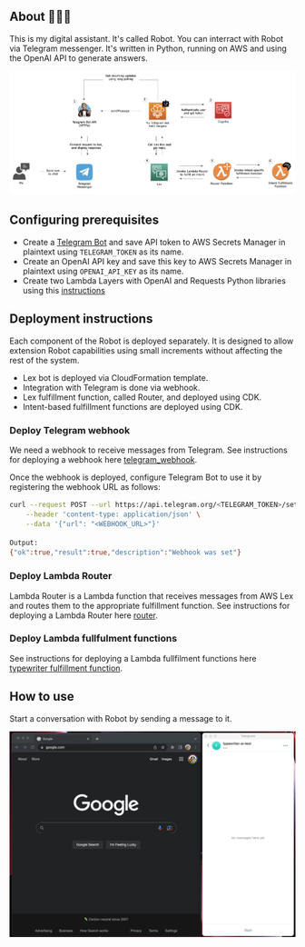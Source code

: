 ## About 🤖🦾🦿
This is my digital assistant. It's called Robot.
You can interract with Robot via Telegram messenger. It's written in Python, running on AWS and using the OpenAI API to generate answers.

![Architecture](images/arch.png)
## Configuring prerequisites
- Create a [Telegram Bot](https://core.telegram.org/bots#how-do-i-create-a-bot) and save API token to AWS Secrets Manager in plaintext using `TELEGRAM_TOKEN` as its name.
- Create an OpenAI API key and save this key to AWS Secrets Manager in plaintext using `OPENAI_API_KEY` as its name.
- Create two Lambda Layers with OpenAI and Requests Python libraries using this [instructions](./lambda_layer_builder/README.md)

## Deployment instructions
Each component of the Robot is deployed separately. It is designed to allow extension Robot capabilities using small increments without affecting the rest of the system.
- Lex bot is deployed via CloudFormation template.
- Integration with Telegram is done via webhook.
- Lex fulfillment function, called Router, and deployed using CDK.
- Intent-based fulfillment functions are deployed using CDK.

### Deploy Telegram webhook
We need a webhook to receive messages from Telegram.
See instructions for deploying a webhook here [telegram_webhook](./telegram_webhook/README.md).

Once the webhook is deployed, configure Telegram Bot to use it by registering the webhook URL as follows:
```bash
curl --request POST --url https://api.telegram.org/<TELEGRAM_TOKEN>/setWebhook \
    --header 'content-type: application/json' \
    --data '{"url": "<WEBHOOK_URL>"}'

Output:
{"ok":true,"result":true,"description":"Webhook was set"}
```

### Deploy Lambda Router
Lambda Router is a Lambda function that receives messages from AWS Lex and routes them to the appropriate fulfillment function. 
See instructions for deploying a Lambda Router here [router](./router/README.md).

### Deploy Lambda fullfulment functions
See instructions for deploying a Lambda fullfilment functions here [typewriter fulfillment function](./fulfillment_functions/typewrtier/README.md).


## How to use
Start a conversation with Robot by sending a message to it.

<img src="images/bot_lex.gif">


